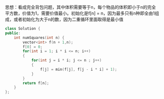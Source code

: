 思想：看成完全背包问题，其中体积需要等于n，每个物品的体积即小于n的完全平方数，价值为1，需要价值最小。初始化是f[n] = n，因为最多只有n种即全由1组成，或者初始化为大于n的数，因为二重循环里面取得是最小值

```c++
class Solution {
public:
    int numSquares(int n) {
        vector<int> f(n + 1,n);
        f[0] = 0;
        for(int i = 1; i * i <= n; i++)
        {
            for(int j = i * i; j <= n ; j++)
            {
                f[j] = min(f[j], f[j - i * i] + 1);
            }
        }
        return f[n];
    }
};
```

